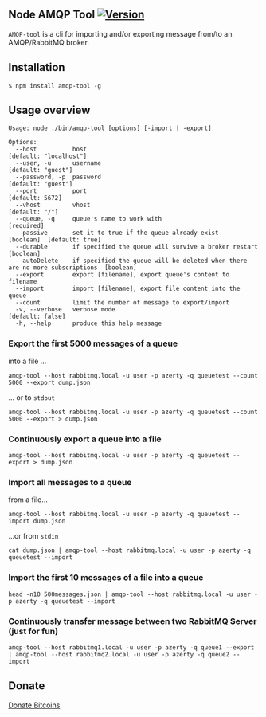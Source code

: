 Node AMQP Tool [![Version](http://badge.fury.io/js/amqp-tool.png)](http://badge.fury.io/js/amqp-tool)
----------------

`AMQP-tool` is a cli for importing and/or exporting message from/to an AMQP/RabbitMQ broker.

## Installation

    $ npm install amqp-tool -g

## Usage overview

```
Usage: node ./bin/amqp-tool [options] [-import | -export]

Options:
  --host          host                                                                         [default: "localhost"]
  --user, -u      username                                                                     [default: "guest"]
  --password, -p  password                                                                     [default: "guest"]
  --port          port                                                                         [default: 5672]
  --vhost         vhost                                                                        [default: "/"]
  --queue, -q     queue's name to work with                                                    [required]
  --passive       set it to true if the queue already exist                                    [boolean]  [default: true]
  --durable       if specified the queue will survive a broker restart                         [boolean]
  --autoDelete    if specified the queue will be deleted when there are no more subscriptions  [boolean]
  --export        export [filename], export queue's content to filename
  --import        import [filename], export file content into the queue
  --count         limit the number of message to export/import
  -v, --verbose   verbose mode                                                                 [default: false]
  -h, --help      produce this help message
```

### Export the first 5000 messages of a queue
into a file ...

    amqp-tool --host rabbitmq.local -u user -p azerty -q queuetest --count 5000 --export dump.json

... or to `stdout`

    amqp-tool --host rabbitmq.local -u user -p azerty -q queuetest --count 5000 --export > dump.json



### Continuously export a queue into a file

    amqp-tool --host rabbitmq.local -u user -p azerty -q queuetest --export > dump.json



### Import all messages to a queue
from a file...

    amqp-tool --host rabbitmq.local -u user -p azerty -q queuetest --import dump.json

...or from `stdin`

    cat dump.json | amqp-tool --host rabbitmq.local -u user -p azerty -q queuetest --import


### Import the first 10 messages of a file into a queue

    head -n10 500messages.json | amqp-tool --host rabbitmq.local -u user -p azerty -q queuetest --import


### Continuously transfer message between two RabbitMQ Server (just for fun)

    amqp-tool --host rabbitmq1.local -u user -p azerty -q queue1 --export | amqp-tool --host rabbitmq2.local -u user -p azerty -q queue2 --import

## Donate
[Donate Bitcoins](https://coinbase.com/checkouts/fc3041b9d8116e0b98e7d243c4727a30)
